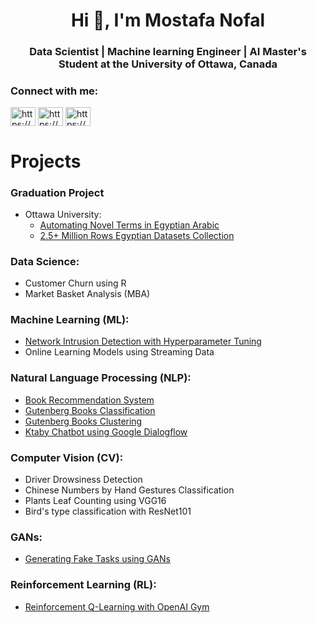 <h1 align="center">Hi 👋, I'm Mostafa Nofal</h1>
<h3 align="center"> Data Scientist | Machine learning Engineer | AI Master's Student at the University of Ottawa, Canada</h3>

<h3 align="left">Connect with me:</h3>
<p align="left">
<a href="https://bit.ly/MostafaNofalLinkedin" target="blank"><img align="center" src="https://raw.githubusercontent.com/rahuldkjain/github-profile-readme-generator/master/src/images/icons/Social/linked-in-alt.svg" alt="https://bit.ly/MostafaNofalLinkedin" height="30" width="40" /></a>
<a href="https://bit.ly/MostafaNofalKaggle" target="blank"><img align="center" src="https://raw.githubusercontent.com/rahuldkjain/github-profile-readme-generator/master/src/images/icons/Social/kaggle.svg" alt="https://bit.ly/MostafaNofalKaggle" height="30" width="40" /></a>
<a href="https://bit.ly/MostafaNofalHackerrank" target="blank"><img align="center" src="https://raw.githubusercontent.com/rahuldkjain/github-profile-readme-generator/master/src/images/icons/Social/hackerrank.svg" alt="https://bit.ly/MostafaNofalHackerrank" height="30" width="40" /></a>
</p>

# Projects
### Graduation Project

- Ottawa University:
  - [Automating Novel Terms in Egyptian Arabic](https://github.com/Mostafanofal453/Automating-Novel-Terms-in-Egyptian-Arabic)
  - [2.5+ Million Rows Egyptian Datasets Collection](https://github.com/Mostafanofal453/2.5-Million-Rows-Egyptian-Datasets-Collection)

### Data Science:

- Customer Churn using R
- Market Basket Analysis (MBA)

### Machine Learning (ML):
- [Network Intrusion Detection with Hyperparameter Tuning](https://github.com/Mostafanofal453/Network-Intrusion-Detection-with-Hyperparameter-Tuning)
- Online Learning Models using Streaming Data

### Natural Language Processing (NLP):
- [Book Recommendation System](https://github.com/Mostafanofal453/Book-Recommendation-System)
- [Gutenberg Books Classification](https://github.com/Mostafanofal453/Gutenberg-Books-Classification)
- [Gutenberg Books Clustering](https://github.com/Mostafanofal453/Gutenberg-Books-Clustering)
- [Ktaby Chatbot using Google Dialogflow](https://github.com/Mostafanofal453/Ktaby-Chatbot-using-Google-Dialogflow)

### Computer Vision (CV):
- Driver Drowsiness Detection
- Chinese Numbers by Hand Gestures Classification
- Plants Leaf Counting using VGG16
- Bird's type classification with ResNet101

### GANs:
- [Generating Fake Tasks using GANs](https://github.com/Mostafanofal453/Generating-Fake-Tasks-using-GANs)

### Reinforcement Learning (RL):
- [Reinforcement Q-Learning with OpenAI Gym](https://github.com/Mostafanofal453/Reinforcement-Q-Learning-with-OpenAI-Gym)
